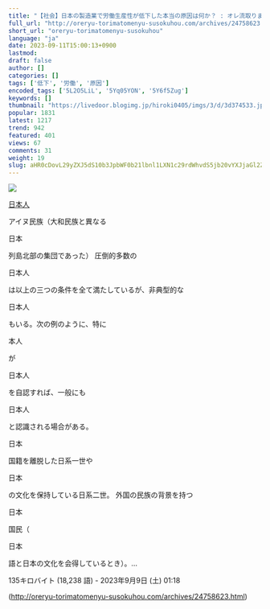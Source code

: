 ```yaml
---
title: "【社会】日本の製造業で労働生産性が低下した本当の原因は何か？ : オレ流取りまとめニュース速報"
full_url: "http://oreryu-torimatomenyu-susokuhou.com/archives/24758623.html"
short_url: "oreryu-torimatomenyu-susokuhou"
language: "ja"
date: 2023-09-11T15:00:13+0900
lastmod: 
draft: false
author: []
categories: []
tags: ['低下', '労働', '原因']
encoded_tags: ['5L2O5LiL', '5Yq05YON', '5Y6f5Zug']
keywords: []
thumbnail: "https://livedoor.blogimg.jp/hiroki0405/imgs/3/d/3d374533.jpg"
popular: 1831
latest: 1217
trend: 942
featured: 401
views: 67
comments: 31
weight: 19
slug: aHR0cDovL29yZXJ5dS10b3JpbWF0b21lbnl1LXN1c29rdWhvdS5jb20vYXJjaGl2ZXMvMjQ3NTg2MjMuaHRtbA==
---
```


![](https://livedoor.blogimg.jp/hiroki0405/imgs/3/d/3d374533.jpg)

<div><a title='日本人' href='https://ja.wikipedia.org/wiki/%E6%97%A5%E6%9C%AC%E4%BA%BA' target='_blank'><p>日本人</p></a> <p class='searchresult'>アイヌ民族（大和民族と異なる<p>日本</p>列島北部の集団であった） 圧倒的多数の<p>日本人</p>は以上の三つの条件を全て満たしているが、非典型的な<p>日本人</p>もいる。次の例のように、特に<p>本人</p>が<p>日本人</p>を自認すれば、一般にも<p>日本人</p>と認識される場合がある。 <p>日本</p>国籍を離脱した日系一世や<p>日本</p>の文化を保持している日系二世。 外国の民族の背景を持つ<p>日本</p>国民（<p>日本</p>語と日本の文化を会得しているとき）。…</p> <p class='mw-search-result-data'>135キロバイト (18,238 語) - 2023年9月9日 (土) 01:18</p></div>

(http://oreryu-torimatomenyu-susokuhou.com/archives/24758623.html)

